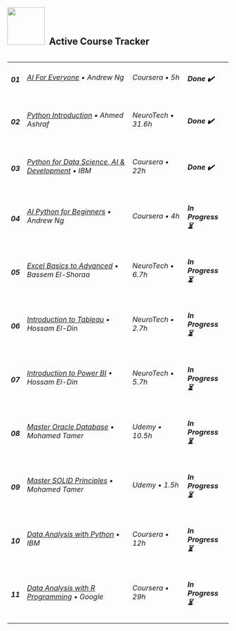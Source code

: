 <h2>
  <img src="https://user-images.githubusercontent.com/74038190/212898774-0a96dc1d-c908-4ce8-9dd7-a71aab6e1c2b.gif" width="85" />
  &nbsp;Active Course Tracker
</h2>

<table width="100%" cellspacing="0" cellpadding="0" align="left">
  <tbody>
    <tr>
      <td><h5>01</h5></td>
      <td><h6><a href="https://www.coursera.org/learn/ai-for-everyone" target="_blank">AI For Everyone</a> • Andrew Ng</h6></td>
        <td><h6>Coursera • 5h</h6></td>
      <td><h5>Done ✔️</h5></td>
    </tr>
    <tr>
      <td><h5>02</h5></td>
      <td><h6><a href="https://neurotecheg.com/courses/python-ahmedashraf/" target="_blank">Python Introduction</a> • Ahmed Ashraf</h6></td>
        <td><h6>NeuroTech • 31.6h</h6></td>
      <td><h5>Done ✔️</h5></td>
    </tr>
    <tr>
      <td><h5>03</h5></td>
      <td><h6><a href="https://www.coursera.org/learn/python-for-applied-data-science-ai" target="_blank">Python for Data Science, AI & Development</a> • IBM</h6></td>
        <td><h6>Coursera • 22h</h6></td>
      <td><h5>Done ✔️</h5></td>
    </tr>
    <tr>
      <td><h5>04</h5></td>
      <td><h6><a href="https://www.coursera.org/learn/ai-python-for-beginners" target="_blank">AI Python for Beginners</a> • Andrew Ng</h6></td>
        <td><h6>Coursera • 4h</h6></td>
      <td><h5>In Progress ⏳</h5></td>
    </tr>
    <tr>
      <td><h5>05</h5></td>
      <td><h6><a href="https://neurotecheg.com/courses/basic-to-advanced-excel/" target="_blank">Excel Basics to Advanced</a> • Bassem El-Shoraa</h6></td>
        <td><h6>NeuroTech • 6.7h</h6></td>
      <td><h5>In Progress ⏳</h5></td>
    </tr>
    <tr>
      <td><h5>06</h5></td>
      <td><h6><a href="https://neurotecheg.com/courses/tableau-da/" target="_blank">Introduction to Tableau</a> • Hossam El-Din</h6></td>
        <td><h6>NeuroTech • 2.7h</h6></td>
      <td><h5>In Progress ⏳</h5></td>
    </tr>
    <tr>
      <td><h5>07</h5></td>
      <td><h6><a href="https://neurotecheg.com/courses/power-bi-da-hossameldin/" target="_blank">Introduction to Power BI</a> • Hossam El-Din</h6></td>
        <td><h6>NeuroTech • 5.7h</h6></td>
      <td><h5>In Progress ⏳</h5></td>
    </tr>
    <tr>
      <td><h5>08</h5></td>
      <td><h6><a href="https://www.udemy.com/share/10c6dz3@VZVnBZj35ENdsT7DiT42mDiLZmdsNo3igFy3fDMXAZMCDx6r2A8pkJSHNhwdTWmI2g==/" target="_blank">Master Oracle Database</a> • Mohamed Tamer</h6></td>
        <td><h6>Udemy • 10.5h</h6></td>
      <td><h5>In Progress ⏳</h5></td>
    </tr>
      <td><h5>09</h5></td>
      <td><h6><a href="https://www.udemy.com/share/10bQKj3@S-mVphG_JkZKtW-rVrzDs4yALRWfJtNc5K3BToMBD890WGj_SduJs20rdxyGtEbEGg==/" target="_blank">Master SOLID Principles</a> • Mohamed Tamer</h6></td>
        <td><h6>Udemy • 1.5h</h6></td>
      <td><h5>In Progress ⏳</h5></td>
    </tr>
    </tr>
      <td><h5>10</h5></td>
      <td><h6><a href="https://www.coursera.org/learn/data-analysis-with-python/" target="_blank">Data Analysis with Python</a> • IBM</h6></td>
        <td><h6>Coursera • 12h</h6></td>
      <td><h5>In Progress ⏳</h5></td>
    </tr>
    </tr>
      <td><h5>11</h5></td>
      <td><h6><a href="https://www.coursera.org/learn/data-analysis-r/" target="_blank">Data Analysis with R Programming</a> • Google</h6></td>
        <td><h6>Coursera • 29h</h6></td>
      <td><h5>In Progress ⏳</h5></td>
    </tr>
  </tbody>
</table>
